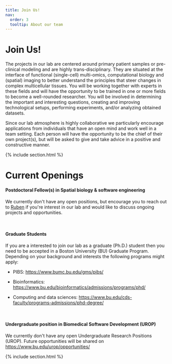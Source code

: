 ```yaml
---
title: Join Us!
nav:
  order: 3
  tooltip: About our team
---
```


# <i class="fas fa-users"></i>Join Us!
The projects in our lab are centered around primary patient samples or pre-clinical modeling and are highly trans-disciplinary. They are situated at the interface of functional (single-cell) multi-omics, computational biology and (spatial) imaging to better understand the principles that steer changes in complex multicellular tissues. You will be working together with experts in these fields and will have the opportunity to be trained in one or more fields to become a well-rounded researcher. You will be involved in determining the important and interesting questions, creating and improving technological setups, performing experiments, and/or analyzing obtained datasets.

Since our lab atmosphere is highly collaborative we particularly encourage applications from individuals that have an open mind and work well in a team setting. Each person will have the opportunity to be the chief of their own project(s), but will be asked to give and take advice in a positive and constructive manner. 

{% include section.html %}

# Current Openings


#### Postdoctoral Fellow(s) in Spatial biology & software engineering

We currently don't have any open positions, but encourage you to reach out to [Ruben](mailto:rdries@bu.edu) 
if you're interest in our lab and would like to discuss ongoing projects and opportunities.

&nbsp;  

#### Graduate Students  

If you are a interested to join our lab as a graduate (Ph.D.) student then you need
to be accepted in a Boston University (BU) Graduate Program. Depending on your 
background and interests the following programs might apply:  

- PIBS: https://www.bumc.bu.edu/gms/pibs/  

- Bioinformatics: https://www.bu.edu/bioinformatics/admissions/programs/phd/   

- Computing and data sciences: https://www.bu.edu/cds-faculty/programs-admissions/phd-degree/   


&nbsp; 

#### Undergraduate position in Biomedical Software Development (UROP)

We currently don't have any open Undergraduate Research Positions (UROP).
Future opportunities will be shared on https://www.bu.edu/urop/opportunities/ 


{% include section.html %}



